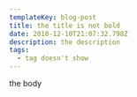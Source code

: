 ```yaml
---
templateKey: blog-post
title: the title is not bold
date: 2018-12-10T21:07:32.798Z
description: the description
tags:
  - tag doesn't show
---
```

the body
